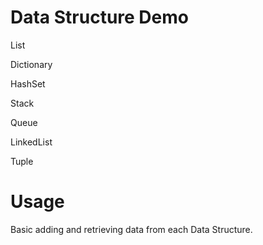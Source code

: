 # Data Structure Demo

List

Dictionary

HashSet

Stack

Queue

LinkedList

Tuple

# Usage

Basic adding and retrieving data from each Data Structure.